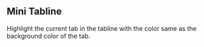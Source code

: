 ## Mini Tabline

Highlight the current tab in the tabline with the color same as the background color of the tab.
